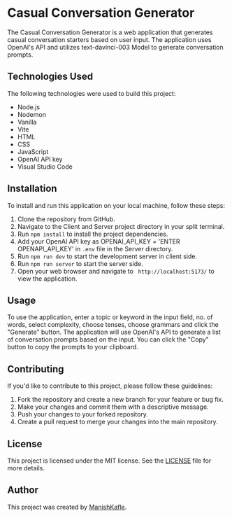 # Casual Conversation Generator

The Casual Conversation Generator is a web application that generates casual conversation starters based on user input. The application uses OpenAI's API and utilizes text-davinci-003 Model to generate conversation prompts.

## Technologies Used

The following technologies were used to build this project:

- Node.js
- Nodemon
- Vanilla
- Vite
- HTML
- CSS
- JavaScript
- OpenAI API key
- Visual Studio Code

## Installation

To install and run this application on your local machine, follow these steps:

1. Clone the repository from GitHub.
2. Navigate to the Client and Server project directory in your split terminal.
3. Run `npm install` to install the project dependencies.
4. Add your OpenAI API key as OPENAI_API_KEY = 'ENTER OPENAPI_API_KEY' in `.env` file in the Server directory.
5. Run `npm run dev` to start the development server in client side.
6. Run `npm run server` to start the server side.
6. Open your web browser and navigate to ` http://localhost:5173/` to view the application.

## Usage

To use the application, enter a topic or keyword in the input field, no. of words, select complexity, choose tenses, choose grammars and click the "Generate" button. 
The application will use OpenAI's API to generate a list of conversation prompts based on the input. 
You can click the "Copy" button to copy the prompts to your clipboard.

## Contributing

If you'd like to contribute to this project, please follow these guidelines:

1. Fork the repository and create a new branch for your feature or bug fix.
2. Make your changes and commit them with a descriptive message.
3. Push your changes to your forked repository.
4. Create a pull request to merge your changes into the main repository.

## License

This project is licensed under the MIT license. See the [LICENSE](LICENSE) file for more details.

## Author
This project was created by [ManishKafle](https://github.com/k4fledmanish).
